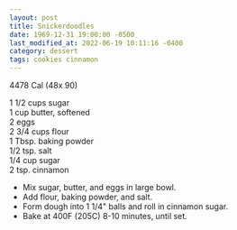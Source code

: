 ```yaml
---
layout: post
title: Snickerdoodles
date: 1969-12-31 19:00:00 -0500
last_modified_at: 2022-06-19 10:11:16 -0400
category: dessert
tags: cookies cinnamon
---
```

4478 Cal (48x 90)

1 1/2 cups sugar  
1 cup butter, softened  
2 eggs  
2 3/4 cups flour  
1 Tbsp. baking powder  
1/2 tsp. salt  
1/4 cup sugar  
2 tsp. cinnamon  

* Mix sugar, butter, and eggs in large bowl.
* Add flour, baking powder, and salt.
* Form dough into 1 1/4" balls and roll in cinnamon sugar.
* Bake at 400F (205C) 8-10 minutes, until set.
